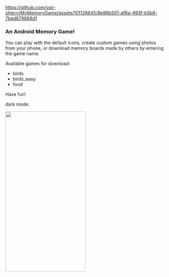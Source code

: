 


https://github.com/yair-shtern/MyMemoryGame/assets/101128645/8e86b501-af8a-493f-b5b8-7bed879888d1



### An Android Memory Game! 
You can play with the default icons, create custom games using photos from your phone, 
or download memory boards made by others by entering the game name.

Available games for download:
- birds
- birds_easy
- food

Have fun!

dark mode:

<img src=https://github.com/yair-shtern/MyMemoryGame/assets/101128645/d7487e4f-c35c-4dd2-b611-83c6a61f9480 width="250" height="500">

